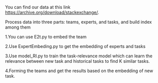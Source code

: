 You can find our data at this link https://archive.org/download/stackexchange/.


Process data into three parts: teams, experts, and tasks, and build index among them


1.You can use E2t.py to embed the team

2.Use ExpertEmbeding.py to get the embedding of experts and tasks

3.Use model_RI.py to train the task-relevance model which can learn the relevance between new task and historical tasks to find K similar tasks.

4.Forming the teams and get the results based on the embedding of new task.
